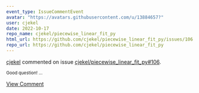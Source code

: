 ```yaml
---
event_type: IssueCommentEvent
avatar: "https://avatars.githubusercontent.com/u/13884657?"
user: cjekel
date: 2022-10-17
repo_name: cjekel/piecewise_linear_fit_py
html_url: https://github.com/cjekel/piecewise_linear_fit_py/issues/106
repo_url: https://github.com/cjekel/piecewise_linear_fit_py
---
```


<a href='https://github.com/cjekel' target='_blank'>cjekel</a> commented on issue <a href='https://github.com/cjekel/piecewise_linear_fit_py/issues/106' target='_blank'>cjekel/piecewise_linear_fit_py#106</a>.

<small>Good question!...</small>

<a href='https://github.com/cjekel/piecewise_linear_fit_py/issues/106' target='_blank'>View Comment</a>